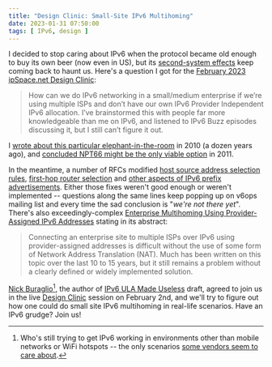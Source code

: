 ```yaml
---
title: "Design Clinic: Small-Site IPv6 Multihoming"
date: 2023-01-31 07:50:00
tags: [ IPv6, design ]
---
```

I decided to stop caring about IPv6 when the protocol became old enough to buy its own beer (now even in US), but its [second-system effects](https://en.wikipedia.org/wiki/Second-system_effect) keep coming back to haunt us. Here's a question I got for the [February 2023 ipSpace.net Design Clinic](https://designclinic.ipspace.net/):

> How can we do IPv6 networking in a small/medium enterprise if we’re using multiple ISPs and don’t have our own IPv6 Provider Independent IPv6 allocation. I’ve brainstormed this with people far more knowledgeable than me on IPv6, and listened to IPv6 Buzz episodes discussing it, but I still can’t figure it out.
<!--more-->
I [wrote about this particular elephant-in-the-room](https://blog.ipspace.net/2010/12/small-site-multihoming-in-ipv6-mission.html) in 2010 (a dozen years ago), and [concluded NPT66 might be the only viable option](https://blog.ipspace.net/2011/12/we-just-might-need-nat66.html) in 2011.

In the meantime, a number of RFCs modified [host source address selection rules](https://www.rfc-editor.org/rfc/rfc6724.html), [first-hop router selection](https://www.rfc-editor.org/rfc/rfc8028.html#section-3) and [other aspects of IPv6 prefix advertisements](https://www.rfc-editor.org/rfc/rfc9096). Either those fixes weren't good enough or weren't implemented --  questions along the same lines keep popping up on v6ops mailing list and every time the sad conclusion is "_we're not there yet_". There's also exceedingly-complex [Enterprise Multihoming Using Provider-Assigned IPv6 Addresses](https://www.rfc-editor.org/rfc/rfc8678.html) stating in its abstract:

> Connecting an enterprise site to multiple ISPs over IPv6 using provider-assigned addresses is difficult without the use of some form of Network Address Translation (NAT). Much has been written on this topic over the last 10 to 15 years, but it still remains a problem without a clearly defined or widely implemented solution.

[Nick Buraglio](https://www.ipspace.net/Expert:Nick_Buraglio)[^NB], the author of [IPv6 ULA Made Useless](https://blog.ipspace.net/2022/05/ipv6-ula-made-useless.html) draft, agreed to join us in the live [Design Clinic](https://www.ipspace.net/IpSpace.net_Design_Clinic) session on February 2nd, and we'll try to figure out how one could do small site IPv6 multihoming in real-life scenarios. Have an IPv6 grudge? Join us!

[^NB]: Who's still trying to get IPv6 working in environments other than mobile networks or WiFi hotspots -- the only scenarios [some vendors seem to care about](https://blog.ipspace.net/2021/10/dhcpv6-matters.html).
